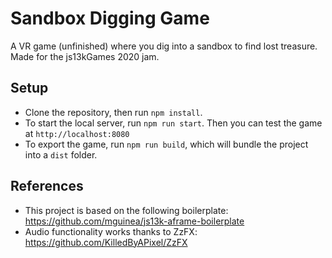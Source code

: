 # Sandbox Digging Game
A VR game (unfinished) where you dig into a sandbox to find lost treasure. Made for the js13kGames 2020 jam.

## Setup
* Clone the repository, then run `npm install`.
* To start the local server, run `npm run start`. Then you can test the game at `http://localhost:8080`
* To export the game, run `npm run build`, which will bundle the project into a `dist` folder.

## References
* This project is based on the following boilerplate: https://github.com/mguinea/js13k-aframe-boilerplate
* Audio functionality works thanks to ZzFX: https://github.com/KilledByAPixel/ZzFX
